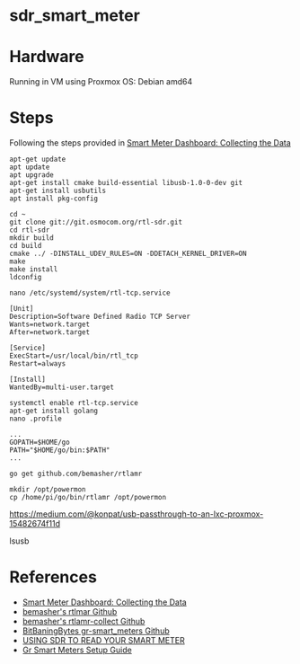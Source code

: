 # sdr_smart_meter

# Hardware
Running in VM using Proxmox
OS:  Debian amd64 

# Steps
Following the steps provided in [Smart Meter Dashboard: Collecting the Data](https://billyoverton.com/2016/06/19/smart-meter-collecting-the-data.html)

```
apt-get update
apt update
apt upgrade
apt-get install cmake build-essential libusb-1.0-0-dev git
apt-get install usbutils
apt install pkg-config
```
```
cd ~
git clone git://git.osmocom.org/rtl-sdr.git
cd rtl-sdr
mkdir build
cd build
cmake ../ -DINSTALL_UDEV_RULES=ON -DDETACH_KERNEL_DRIVER=ON
make
make install
ldconfig

nano /etc/systemd/system/rtl-tcp.service
```

```
[Unit]
Description=Software Defined Radio TCP Server
Wants=network.target
After=network.target

[Service]
ExecStart=/usr/local/bin/rtl_tcp
Restart=always

[Install]
WantedBy=multi-user.target
```
```
systemctl enable rtl-tcp.service
apt-get install golang
nano .profile
```
```
...
GOPATH=$HOME/go
PATH="$HOME/go/bin:$PATH"
...
```
```
go get github.com/bemasher/rtlamr
```
```
mkdir /opt/powermon
cp /home/pi/go/bin/rtlamr /opt/powermon
```
https://medium.com/@konpat/usb-passthrough-to-an-lxc-proxmox-15482674f11d

lsusb


# References
- [Smart Meter Dashboard: Collecting the Data](https://billyoverton.com/2016/06/19/smart-meter-collecting-the-data.html)
- [bemasher's rtlmar Github](https://github.com/bemasher/rtlamr)
- [bemasher's rtlamr-collect Github](https://github.com/bemasher/rtlamr-collect)
- [BitBaningBytes gr-smart_meters Github](https://github.com/BitBangingBytes/gr-smart_meters)
- [USING SDR TO READ YOUR SMART METER](https://hackaday.com/2014/02/25/using-sdr-to-read-your-smart-meter/)
- [Gr Smart Meters Setup Guide](https://wiki.recessim.com/view/Gr-smart_meters_Setup_Guide)
